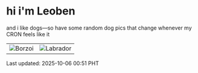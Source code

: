 # hi i'm Leoben

and i like dogs—so have some random dog pics that change whenever my CRON feels like it

|  |  |
|--------|----------|
| ![Borzoi](https://random-dog-vercel.vercel.app/api/random-borzoi?v=1759683078) | ![Labrador](https://random-dog-vercel.vercel.app/api/random-labrador?v=1759683078) |

Last updated: 2025-10-06 00:51 PHT
